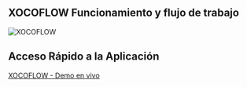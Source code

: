 ## XOCOFLOW Funcionamiento y flujo de trabajo

![XOCOFLOW](xocoflow.jpg)



## Acceso Rápido a la Aplicación
[XOCOFLOW - Demo en vivo](ttps://xococode.github.io/xocoflow/)
